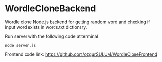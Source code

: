 # WordleCloneBackend
Wordle clone Node.js backend for getting random word and checking if input word exists in words.txt dictionary.

Run server with the following code at terminal
````
node server.js
````
Frontend code link:
https://github.com/ozgurSULUM/WordleCloneFrontend
